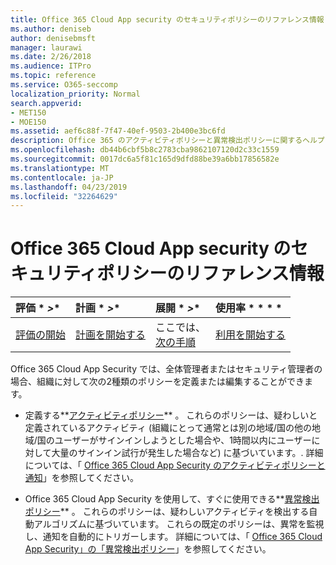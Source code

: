 ```yaml
---
title: Office 365 Cloud App security のセキュリティポリシーのリファレンス情報
ms.author: deniseb
author: denisebmsft
manager: laurawi
ms.date: 2/26/2018
ms.audience: ITPro
ms.topic: reference
ms.service: O365-seccomp
localization_priority: Normal
search.appverid:
- MET150
- MOE150
ms.assetid: aef6c88f-7f47-40ef-9503-2b400e3bc6fd
description: Office 365 のアクティビティポリシーと異常検出ポリシーに関するヘルプを取得します。
ms.openlocfilehash: db44b6cbf5b8c2783cba9862107120d2c33c1559
ms.sourcegitcommit: 0017dc6a5f81c165d9dfd88be39a6bb17856582e
ms.translationtype: MT
ms.contentlocale: ja-JP
ms.lasthandoff: 04/23/2019
ms.locfileid: "32264629"
---
```

# <a name="security-policy-reference-information-for-office-365-cloud-app-security"></a>Office 365 Cloud App security のセキュリティポリシーのリファレンス情報
  
|評価 * *\>**|計画 * *\>**|展開 * *\>**|使用率 * * * *|
|:-----|:-----|:-----|:-----|
|[評価の開始](office-365-cas-overview.md) <br/> |[計画を開始する](get-ready-for-office-365-cas.md) <br/> |ここでは、  <br/> [次の手順](review-office-365-cas-alerts.md) <br/> |[利用を開始する](utilization-activities-for-ocas.md) <br/> |
   
Office 365 Cloud App Security では、全体管理者またはセキュリティ管理者の場合、組織に対して次の2種類のポリシーを定義または編集することができます。
  
- 定義する**[アクティビティポリシー](activity-policies-and-alerts.md)** 。 これらのポリシーは、疑わしいと定義されているアクティビティ (組織にとって通常とは別の地域/国の他の地域/国のユーザーがサインインしようとした場合や、1時間以内にユーザーに対して大量のサインイン試行が発生した場合など) に基づいています。. 詳細については、「 [Office 365 Cloud App Security のアクティビティポリシーと通知](activity-policies-and-alerts.md)」を参照してください。
    
- Office 365 Cloud App Security を使用して、すぐに使用できる**[異常検出ポリシー](anomaly-detection-policies-in-ocas.md)** 。 これらのポリシーは、疑わしいアクティビティを検出する自動アルゴリズムに基づいています。 これらの既定のポリシーは、異常を監視し、通知を自動的にトリガーします。 詳細については、「 [Office 365 Cloud App Security」の「異常検出ポリシー](anomaly-detection-policies-in-ocas.md)」を参照してください。
    

